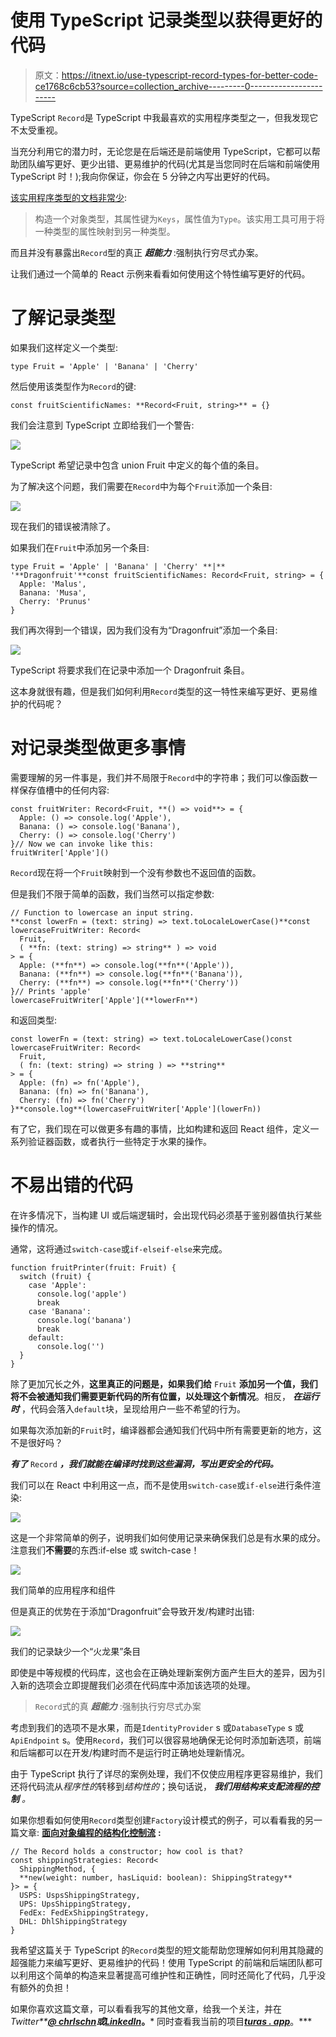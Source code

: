 # 使用 TypeScript 记录类型以获得更好的代码

> 原文：<https://itnext.io/use-typescript-record-types-for-better-code-ce1768c6cb53?source=collection_archive---------0----------------------->

TypeScript `Record`是 TypeScript 中我最喜欢的实用程序类型之一，但我发现它不太受重视。

当充分利用它的潜力时，无论您是在后端还是前端使用 TypeScript，它都可以帮助团队编写更好、更少出错、更易维护的代码(尤其是当您同时在后端和前端使用 TypeScript 时！);我向你保证，你会在 5 分钟之内写出更好的代码。

[该实用程序类型的文档非常少](https://www.typescriptlang.org/docs/handbook/utility-types.html#recordkeys-type):

> 构造一个对象类型，其属性键为`Keys`，属性值为`Type`。该实用工具可用于将一种类型的属性映射到另一种类型。

而且并没有暴露出`Record`型的真正 ***超能力*** :强制执行穷尽式办案。

让我们通过一个简单的 React 示例来看看如何使用这个特性编写更好的代码。

# 了解记录类型

如果我们这样定义一个类型:

```
type Fruit = 'Apple' | 'Banana' | 'Cherry'
```

然后使用该类型作为`Record`的键:

```
const fruitScientificNames: **Record<Fruit, string>** = {}
```

我们会注意到 TypeScript 立即给我们一个警告:

![](img/a7365e1e67d4905c585ac1e9f669b28d.png)

TypeScript 希望记录中包含 union Fruit 中定义的每个值的条目。

为了解决这个问题，我们需要在`Record`中为每个`Fruit`添加一个条目:

![](img/0cb040d463ffe9b21fd45688c09ecdc6.png)

现在我们的错误被清除了。

如果我们在`Fruit`中添加另一个条目:

```
type Fruit = 'Apple' | 'Banana' | 'Cherry' **|** '**Dragonfruit'**const fruitScientificNames: Record<Fruit, string> = {
  Apple: 'Malus',
  Banana: 'Musa',
  Cherry: 'Prunus'
}
```

我们再次得到一个错误，因为我们没有为“Dragonfruit”添加一个条目:

![](img/3780a467c1ed2a9ae5ba5ade9c0519d0.png)

TypeScript 将要求我们在记录中添加一个 Dragonfruit 条目。

这本身就很有趣，但是我们如何利用`Record`类型的这一特性来编写更好、更易维护的代码呢？

# 对记录类型做更多事情

需要理解的另一件事是，我们并不局限于`Record`中的字符串；我们可以像函数一样保存值槽中的任何内容:

```
const fruitWriter: Record<Fruit, **() => void**> = {
  Apple: () => console.log('Apple'),
  Banana: () => console.log('Banana'),
  Cherry: () => console.log('Cherry')
}// Now we can invoke like this:
fruitWriter['Apple']()
```

`Record`现在将一个`Fruit`映射到一个没有参数也不返回值的函数。

但是我们不限于简单的函数，我们当然可以指定参数:

```
// Function to lowercase an input string.
**const lowerFn = (text: string) => text.toLocaleLowerCase()**const lowercaseFruitWriter: Record<
  Fruit,
  ( **fn: (text: string) => string** ) => void
> = {
  Apple: (**fn**) => console.log(**fn**('Apple')),
  Banana: (**fn**) => console.log(**fn**('Banana')),
  Cherry: (**fn**) => console.log(**fn**('Cherry'))
}// Prints 'apple'
lowercaseFruitWriter['Apple'](**lowerFn**)
```

和返回类型:

```
const lowerFn = (text: string) => text.toLocaleLowerCase()const lowercaseFruitWriter: Record<
  Fruit,
  ( fn: (text: string) => string ) => **string**
> = {
  Apple: (fn) => fn('Apple'),
  Banana: (fn) => fn('Banana'),
  Cherry: (fn) => fn('Cherry')
}**console.log**(lowercaseFruitWriter['Apple'](lowerFn))
```

有了它，我们现在可以做更多有趣的事情，比如构建和返回 React 组件，定义一系列验证器函数，或者执行一些特定于水果的操作。

# 不易出错的代码

在许多情况下，当构建 UI 或后端逻辑时，会出现代码必须基于鉴别器值执行某些操作的情况。

通常，这将通过`switch-case`或`if-elseif-else`来完成。

```
function fruitPrinter(fruit: Fruit) {
  switch (fruit) {
    case 'Apple':
      console.log('apple')
      break
    case 'Banana':
      console.log('banana')
      break
    default:
      console.log('')
  }
}
```

除了更加冗长之外，**这里真正的问题是，如果我们给** `Fruit` **添加另一个值，我们将不会被通知我们需要更新代码的所有位置，以处理这个新情况**。相反， ***在运行时*** ，代码会落入`default`块，呈现给用户一些不希望的行为。

如果每次添加新的`Fruit`时，编译器都会通知我们代码中所有需要更新的地方，这不是很好吗？

***有了*** `Record` ***，我们就能在编译时找到这些漏洞，写出更安全的代码。***

我们可以在 React 中利用这一点，而不是使用`switch-case`或`if-else`进行条件渲染:

![](img/02eb7afd566536a87ae249cd9317b34e.png)

这是一个非常简单的例子，说明我们如何使用记录来确保我们总是有水果的成分。注意我们**不需要**的东西:if-else 或 switch-case！

![](img/bc60230b54d59ac9c5e8b175abbeded4.png)

我们简单的应用程序和组件

但是真正的优势在于添加“Dragonfruit”会导致开发/构建时出错:

![](img/2d67a6970255f45b92fbb00f78b0c97e.png)

我们的记录缺少一个“火龙果”条目

即使是中等规模的代码库，这也会在正确处理新案例方面产生巨大的差异，因为引入新的选项会立即提醒我们必须在代码库中添加该选项的处理。

> `Record`式的真 ***超能力*** :强制执行穷尽式办案

考虑到我们的选项不是水果，而是`IdentityProvider` s 或`DatabaseType` s 或`ApiEndpoint` s。使用`Record`，我们可以很容易地确保无论何时添加新选项，前端和后端都可以在开发/构建时而不是运行时正确地处理新情况。

由于 TypeScript 执行了详尽的案例处理，我们不仅使应用程序更容易维护，我们还将代码流从*程序性的*转移到*结构性的*；换句话说， ***我们用结构来支配流程的控制*** *。*

如果你想看如何使用`Record`类型创建`Factory`设计模式的例子，可以看看我的另一篇文章: [**面向对象编程的结构化控制流**](https://medium.com/codex/structural-control-flow-with-object-oriented-programming-part-2-7d18526146de) **:**

```
// The Record holds a constructor; how cool is that?
const shippingStrategies: Record<
  ShippingMethod, {
  **new(weight: number, hasLiquid: boolean): ShippingStrategy**
}> = {
  USPS: UspsShippingStrategy,
  UPS: UpsShippingStrategy,
  FedEx: FedExShippingStrategy,
  DHL: DhlShippingStrategy
}
```

我希望这篇关于 TypeScript 的`Record`类型的短文能帮助您理解如何利用其隐藏的超强能力来编写更好、更易维护的代码！使用 TypeScript 的前端和后端团队都可以利用这个简单的构造来显著提高可维护性和正确性，同时还简化了代码，几乎没有额外的负担！

如果你喜欢这篇文章，可以看看我写的其他文章，给我一个关注，并在*Twitter**[***@ chrlschn***](https://twitter.com/chrlschn)**或**[***LinkedIn***](https://www.linkedin.com/in/charlescchen/)***。*** 同时查看我当前的项目[***turas . app***](https://turas.app)。***